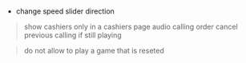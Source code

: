 # 

- change speed slider direction

> show cashiers only in a cashiers page
> audio calling order
> cancel previous calling if still playing

> do not allow to play a game that is reseted